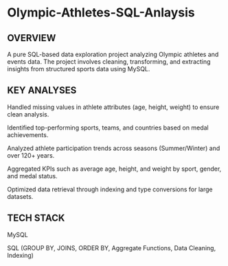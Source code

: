 # Olympic-Athletes-SQL-Anlaysis

## OVERVIEW

A pure SQL-based data exploration project analyzing Olympic athletes and events data. The project involves cleaning, transforming, and extracting insights from structured sports data using MySQL.


## KEY ANALYSES

Handled missing values in athlete attributes (age, height, weight) to ensure clean analysis.

Identified top-performing sports, teams, and countries based on medal achievements.

Analyzed athlete participation trends across seasons (Summer/Winter) and over 120+ years.

Aggregated KPIs such as average age, height, and weight by sport, gender, and medal status.

Optimized data retrieval through indexing and type conversions for large datasets.


## TECH STACK

MySQL

SQL (GROUP BY, JOINS, ORDER BY, Aggregate Functions, Data Cleaning, Indexing)

